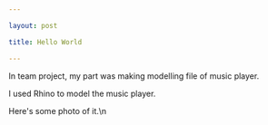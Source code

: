 ```yaml
---

layout: post

title: Hello World

---
```


In team project, my part was making modelling file of music player.

I used Rhino to model the music player.

Here's some photo of it.\n
